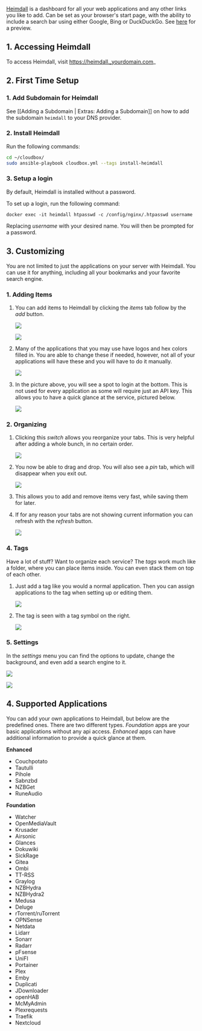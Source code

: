 [Heimdall](https://heimdall.site/) is a dashboard for all your web applications and any other links you like to add. Can be set as your browser's start page, with the ability to include a search bar using either Google, Bing or DuckDuckGo. See [here](https://github.com/linuxserver/Heimdall#about) for a preview. 

## 1. Accessing Heimdall

To access Heimdall, visit https://heimdall._yourdomain.com_


## 2. First Time Setup

### 1. Add Subdomain for Heimdall

See [[Adding a Subdomain | Extras: Adding a Subdomain]] on how to add the subdomain `heimdall` to your DNS provider.


### 2. Install Heimdall

Run the following commands: 

 ```bash
 cd ~/cloudbox/
 sudo ansible-playbook cloudbox.yml --tags install-heimdall  
 ```

### 3. Setup a login

By default, Heimdall is installed without a password. 

To set up a login, run the following command:

```
docker exec -it heimdall htpasswd -c /config/nginx/.htpasswd username
```

Replacing _username_ with your desired name. You will then be prompted for a password. 

## 3. Customizing

You are not limited to just the applications on your server with Heimdall. You can use it for anything, including  all your bookmarks and your favorite search engine.

### 1. Adding Items

1. You can add items to Heimdall by clicking the _items_ tab follow by the _add_ button.

   ![](https://i.imgur.com/0c5jFEx.png)

   ![](https://i.imgur.com/3OLPW88.png)

2. Many of the applications that you may use have logos and hex colors filled in. You are able to change these if needed, however, not all of your applications will have these and you will have to do it manually.

   ![](https://i.imgur.com/pydRkW7.png)

3. In the picture above, you will see a spot to login at the bottom. This is not used for every application as some will require just an API key. This allows you to have a quick glance at the service, pictured below.

   ![](https://i.imgur.com/1Mkwze1.png)

### 2. Organizing

1. Clicking this _switch_ allows you reorganize your tabs. This is very helpful after adding a whole bunch, in no certain order.

   ![](https://i.imgur.com/mxNEvpp.png)

2. You now be able to drag and drop. You will also see a _pin_ tab, which will disappear when you exit out.

   ![](https://i.imgur.com/o9dB7us.png)

3. This allows you to add and remove items very fast, while saving them for later.

4. If for any reason your tabs are not showing current information you can refresh with the _refresh_ button.

   ![](https://i.imgur.com/Ctm2nyq.png)

### 4. Tags

Have a lot of stuff? Want to organize each service? The _tags_ work much like a folder, where you can place items inside. You can even stack them on top of each other. 


1. Just add a tag like you would a normal application. Then you can assign applications to the tag when setting up or editing them.

   ![](https://i.imgur.com/hsLOlXk.png)

2. The tag is seen with a tag symbol on the right. 

   ![](https://i.imgur.com/gxtblyb.png)

### 5. Settings

In the _settings_ menu you can find the options to update, change the background, and even add a search engine to it.

  ![](https://i.imgur.com/tFyp4Br.png)

  ![](https://i.imgur.com/C7hLmrd.png)

## 4. Supported Applications
You can add your own applications to Heimdall, but below are the predefined ones. There are two different types. _Foundation_ apps are your basic applications without any api access. _Enhanced_ apps can have additional information to provide a quick glance at them.

**Enhanced**
* Couchpotato
* Tautulli
* Pihole
* Sabnzbd
* NZBGet
* RuneAudio

**Foundation**
* Watcher
* OpenMediaVault
* Krusader
* Airsonic
* Glances
* Dokuwiki
* SickRage
* Gitea
* Ombi
* TT-RSS
* Graylog
* NZBHydra
* NZBHydra2
* Medusa
* Deluge
* rTorrent/ruTorrent
* OPNSense
* Netdata
* Lidarr
* Sonarr
* Radarr
* pFsense
* UniFI
* Portainer
* Plex
* Emby
* Duplicati
* JDownloader
* openHAB
* McMyAdmin
* Plexrequests
* Traefik
* Nextcloud
